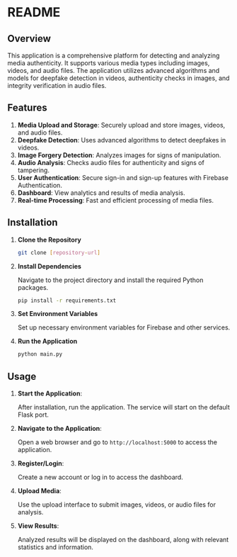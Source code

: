 # README

## Overview
This application is a comprehensive platform for detecting and analyzing media authenticity. It supports various media types including images, videos, and audio files. The application utilizes advanced algorithms and models for deepfake detection in videos, authenticity checks in images, and integrity verification in audio files.

## Features
1. **Media Upload and Storage**: Securely upload and store images, videos, and audio files.
2. **Deepfake Detection**: Uses advanced algorithms to detect deepfakes in videos.
3. **Image Forgery Detection**: Analyzes images for signs of manipulation.
4. **Audio Analysis**: Checks audio files for authenticity and signs of tampering.
5. **User Authentication**: Secure sign-in and sign-up features with Firebase Authentication.
6. **Dashboard**: View analytics and results of media analysis.
7. **Real-time Processing**: Fast and efficient processing of media files.

## Installation

1. **Clone the Repository**
   ```bash
   git clone [repository-url]

2. **Install Dependencies**

    Navigate to the project directory and install the required Python packages.
    ```bash
    pip install -r requirements.txt
3. **Set Environment Variables**
    
    Set up necessary environment variables for Firebase and other services.

4. **Run the Application**
    ```bash
    python main.py

## Usage

1. **Start the Application**: 
    
    After installation, run the application. The service will start on the default Flask port.

2. **Navigate to the Application**: 

    Open a web browser and go to `http://localhost:5000` to access the application.

3. **Register/Login**: 
    
    Create a new account or log in to access the dashboard.

4. **Upload Media**: 

    Use the upload interface to submit images, videos, or audio files for analysis.

5. **View Results**: 

    Analyzed results will be displayed on the dashboard, along with relevant statistics and information.